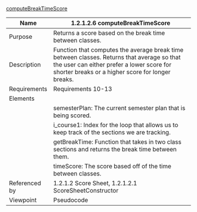 [computeBreakTimeScore](TeamTwoFiles/1.2.1.2.6computeBreakTimeScore.txt)

| Name | 1.2.1.2.6 computeBreakTimeScore |
| ----------- | ----------- |
| Purpose | Returns a score based on the break time between classes. |
| Description | Function that computes the average break time between classes. Returns that average so that the user can either prefer a lower score for shorter breaks or a higher score for longer breaks.  |
| Requirements | 	Requirements 10-13 |
| Elements |
| | semesterPlan: The current semester plan that is being scored. |
| | i_course1: Index for the loop that allows us to keep track of the sections we are tracking. |
| | getBreakTime: Function that takes in two class sections and returns the break time between them. |
| | timeScore: The score based off of the time between classes.  |
| Referenced by | 1.2.1.2 Score Sheet, 1.2.1.2.1 ScoreSheetConstructor  |
| Viewpoint | Pseudocode
